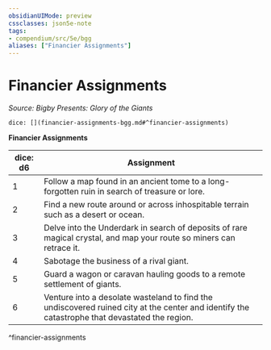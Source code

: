```yaml
---
obsidianUIMode: preview
cssclasses: json5e-note
tags:
- compendium/src/5e/bgg
aliases: ["Financier Assignments"]
---
```

# Financier Assignments
*Source: Bigby Presents: Glory of the Giants* 

`dice: [](financier-assignments-bgg.md#^financier-assignments)`

**Financier Assignments**

| dice: d6 | Assignment |
|----------|------------|
| 1 | Follow a map found in an ancient tome to a long-forgotten ruin in search of treasure or lore. |
| 2 | Find a new route around or across inhospitable terrain such as a desert or ocean. |
| 3 | Delve into the Underdark in search of deposits of rare magical crystal, and map your route so miners can retrace it. |
| 4 | Sabotage the business of a rival giant. |
| 5 | Guard a wagon or caravan hauling goods to a remote settlement of giants. |
| 6 | Venture into a desolate wasteland to find the undiscovered ruined city at the center and identify the catastrophe that devastated the region. |
^financier-assignments